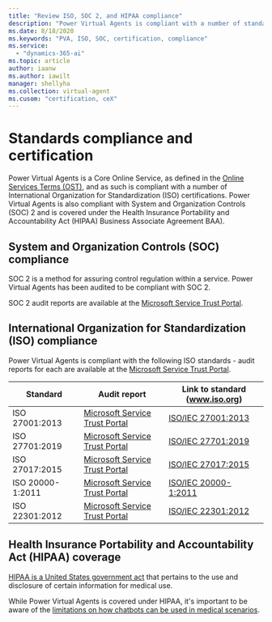 ```yaml
---
title: "Review ISO, SOC 2, and HIPAA compliance"
description: "Power Virtual Agents is compliant with a number of standards and is covered under HIPAA."
ms.date: 8/18/2020
ms.keywords: "PVA, ISO, SOC, certification, compliance"
ms.service:
  - "dynamics-365-ai"
ms.topic: article
author: iaanw
ms.author: iawilt
manager: shellyha
ms.collection: virtual-agent
ms.cusom: "certification, ceX"
---
```


# Standards compliance and certification



Power Virtual Agents is a Core Online Service, as defined in the [Online Services Terms (OST)](https://www.microsoft.com/licensing/product-licensing/products), and as such is compliant with a number of International Organization for Standardization (ISO) certifications. Power Virtual Agents is also compliant with System and Organization Controls (SOC) 2 and is covered under the Health Insurance Portability and Accountability Act (HIPAA) Business Associate Agreement BAA).


## System and Organization Controls (SOC) compliance

SOC 2 is a method for assuring control regulation within a service. Power Virtual Agents has been audited to be compliant with SOC 2.

SOC 2 audit reports are available at the [Microsoft Service Trust Portal](https://servicetrust.microsoft.com/ViewPage/MSComplianceGuideV3?docTab=7027ead0-3d6b-11e9-b9e1-290b1eb4cdeb_SOC_/_SSAE_16_Reports).


## International Organization for Standardization (ISO) compliance

Power Virtual Agents is compliant with the following ISO standards - audit reports for each are available at the [Microsoft Service Trust Portal](https://servicetrust.microsoft.com/ViewPage/MSComplianceGuideV3?docTab=7027ead0-3d6b-11e9-b9e1-290b1eb4cdeb_ISO_Reports).


Standard | Audit report | Link to standard (www.iso.org)
-- | -- | --
ISO 27001:2013 | [Microsoft Service Trust Portal](https://servicetrust.microsoft.com/ViewPage/MSComplianceGuideV3?docTab=7027ead0-3d6b-11e9-b9e1-290b1eb4cdeb_ISO_Reports) | [ISO/IEC 27001:2013](https://www.iso.org/standard/54534.html)
ISO 27701:2019 | [Microsoft Service Trust Portal](https://servicetrust.microsoft.com/ViewPage/MSComplianceGuideV3?docTab=7027ead0-3d6b-11e9-b9e1-290b1eb4cdeb_ISO_Reports) | [ISO/IEC 27701:2019](https://www.iso.org/standard/71670.html)
ISO 27017:2015 | [Microsoft Service Trust Portal](https://servicetrust.microsoft.com/ViewPage/MSComplianceGuideV3?docTab=7027ead0-3d6b-11e9-b9e1-290b1eb4cdeb_ISO_Reports) | [ISO/IEC 27017:2015](https://www.iso.org/standard/43757.html)
ISO 20000-1:2011 | [Microsoft Service Trust Portal](https://servicetrust.microsoft.com/ViewPage/MSComplianceGuideV3?docTab=7027ead0-3d6b-11e9-b9e1-290b1eb4cdeb_ISO_Reports) | [ISO/IEC 20000-1:2011](https://www.iso.org/standard/51986.html)
ISO 22301:2012 | [Microsoft Service Trust Portal](https://servicetrust.microsoft.com/ViewPage/MSComplianceGuideV3?docTab=7027ead0-3d6b-11e9-b9e1-290b1eb4cdeb_ISO_Reports) | [ISO/IEC 22301:2012](https://www.iso.org/standard/50038.html)


## Health Insurance Portability and Accountability Act (HIPAA) coverage

[HIPAA is a United States government act](https://www.hhs.gov/hipaa/index.html) that pertains to the use and disclosure of certain information for medical use.

While Power Virtual Agents is covered under HIPAA, it's important to be aware of the [limitations on how chatbots can be used in medical scenarios](fundamentals-what-is-power-virtual-agents#important-information).

